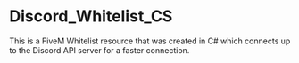 # Discord_Whitelist_CS
This is a FiveM Whitelist resource that was created in C# which connects up to the Discord API server for a faster connection.
